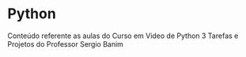# Python
 Conteúdo referente as aulas do Curso em Video de Python 3
 Tarefas e Projetos do Professor Sergio Banim
 
